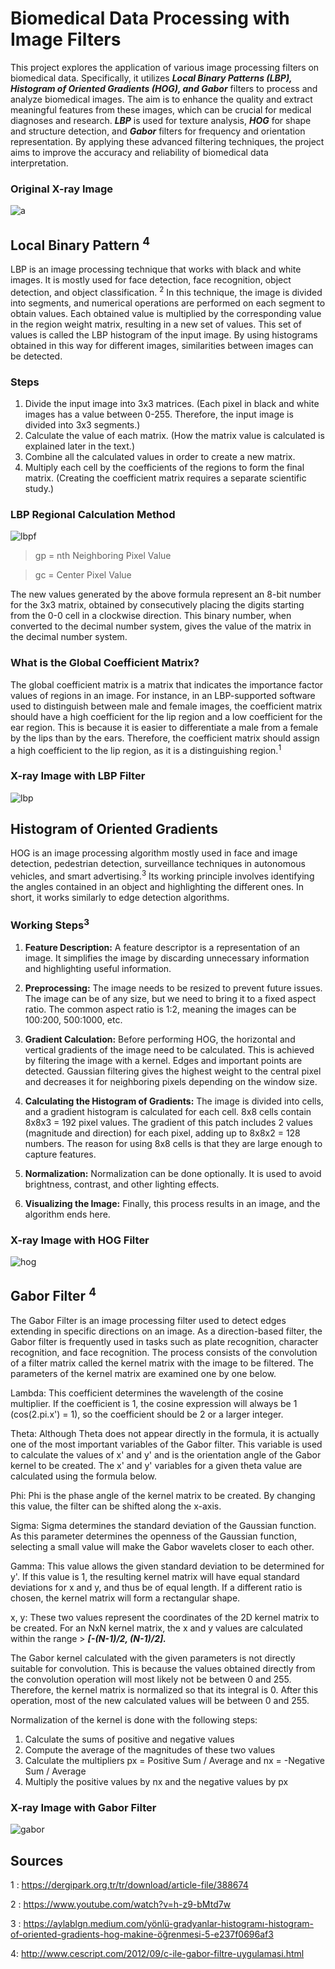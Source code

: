 # Biomedical Data Processing with Image Filters

This project explores the application of various image processing filters on biomedical data. Specifically, it utilizes ***Local Binary Patterns (LBP), Histogram of Oriented Gradients (HOG), and Gabor*** filters to process and analyze biomedical images. The aim is to enhance the quality and extract meaningful features from these images, which can be crucial for medical diagnoses and research. ***LBP*** is used for texture analysis, ***HOG*** for shape and structure detection, and ***Gabor*** filters for frequency and orientation representation. By applying these advanced filtering techniques, the project aims to improve the accuracy and reliability of biomedical data interpretation.

### Original X-ray Image

![a](https://user-images.githubusercontent.com/58745898/184991383-dcdc47e3-1e49-4415-b896-3c4094bec526.jpg)

## Local Binary Pattern <sup>4</sup>

LBP is an image processing technique that works with black and white images. It is mostly used for face detection, face recognition, object detection, and object classification. <sup>2</sup> In this technique, the image is divided into segments, and numerical operations are performed on each segment to obtain values. Each obtained value is multiplied by the corresponding value in the region weight matrix, resulting in a new set of values. This set of values is called the LBP histogram of the input image. By using histograms obtained in this way for different images, similarities between images can be detected.

### Steps

1. Divide the input image into 3x3 matrices. (Each pixel in black and white images has a value between 0-255. Therefore, the input image is divided into 3x3 segments.)
2. Calculate the value of each matrix. (How the matrix value is calculated is explained later in the text.)
3. Combine all the calculated values in order to create a new matrix.
4. Multiply each cell by the coefficients of the regions to form the final matrix. (Creating the coefficient matrix requires a separate scientific study.)

### LBP Regional Calculation Method

![lbpf](https://user-images.githubusercontent.com/58745898/184992767-f76dde8c-b3ae-453d-97b6-0f9f3924af14.png)


> gp = nth Neighboring Pixel Value

> gc = Center Pixel Value

The new values generated by the above formula represent an 8-bit number for the 3x3 matrix, obtained by consecutively placing the digits starting from the 0-0 cell in a clockwise direction. This binary number, when converted to the decimal number system, gives the value of the matrix in the decimal number system.

### What is the Global Coefficient Matrix?

The global coefficient matrix is a matrix that indicates the importance factor values of regions in an image. For instance, in an LBP-supported software used to distinguish between male and female images, the coefficient matrix should have a high coefficient for the lip region and a low coefficient for the ear region. This is because it is easier to differentiate a male from a female by the lips than by the ears. Therefore, the coefficient matrix should assign a high coefficient to the lip region, as it is a distinguishing region.<sup>1</sup>

### X-ray Image with LBP Filter

![lbp](https://user-images.githubusercontent.com/58745898/184991412-d87a7989-1509-43ce-ac16-379e98f892fe.jpg)

## Histogram of Oriented Gradients

HOG is an image processing algorithm mostly used in face and image detection, pedestrian detection, surveillance techniques in autonomous vehicles, and smart advertising.<sup>3</sup>
Its working principle involves identifying the angles contained in an object and highlighting the different ones. In short, it works similarly to edge detection algorithms.

### Working Steps<sup>3</sup>
1. **Feature Description:** A feature descriptor is a representation of an image. It simplifies the image by discarding unnecessary information and highlighting useful information.

2. **Preprocessing:** The image needs to be resized to prevent future issues. The image can be of any size, but we need to bring it to a fixed aspect ratio. The common aspect ratio is 1:2, meaning the images can be 100:200, 500:1000, etc.

3. **Gradient Calculation:** Before performing HOG, the horizontal and vertical gradients of the image need to be calculated. This is achieved by filtering the image with a kernel. Edges and important points are detected. Gaussian filtering gives the highest weight to the central pixel and decreases it for neighboring pixels depending on the window size.

4. **Calculating the Histogram of Gradients:** The image is divided into cells, and a gradient histogram is calculated for each cell. 8x8 cells contain 8x8x3 = 192 pixel values. The gradient of this patch includes 2 values (magnitude and direction) for each pixel, adding up to 8x8x2 = 128 numbers. The reason for using 8x8 cells is that they are large enough to capture features.

5. **Normalization:** Normalization can be done optionally. It is used to avoid brightness, contrast, and other lighting effects.

6. **Visualizing the Image:** Finally, this process results in an image, and the algorithm ends here.

### X-ray Image with HOG Filter

![hog](https://user-images.githubusercontent.com/58745898/184991454-c1c98345-fa68-4755-9421-405041c73640.png)

## Gabor Filter <sup>4</sup>

The Gabor Filter is an image processing filter used to detect edges extending in specific directions on an image. As a direction-based filter, the Gabor filter is frequently used in tasks such as plate recognition, character recognition, and face recognition. The process consists of the convolution of a filter matrix called the kernel matrix with the image to be filtered. The parameters of the kernel matrix are examined one by one below.

Lambda: This coefficient determines the wavelength of the cosine multiplier. If the coefficient is 1, the cosine expression will always be 1 (cos(2.pi.x') = 1), so the coefficient should be 2 or a larger integer.

Theta: Although Theta does not appear directly in the formula, it is actually one of the most important variables of the Gabor filter. This variable is used to calculate the values of x' and y' and is the orientation angle of the Gabor kernel to be created. The x' and y' variables for a given theta value are calculated using the formula below.

Phi: Phi is the phase angle of the kernel matrix to be created. By changing this value, the filter can be shifted along the x-axis.

Sigma: Sigma determines the standard deviation of the Gaussian function. As this parameter determines the openness of the Gaussian function, selecting a small value will make the Gabor wavelets closer to each other.

Gamma: This value allows the given standard deviation to be determined for y'. If this value is 1, the resulting kernel matrix will have equal standard deviations for x and y, and thus be of equal length. If a different ratio is chosen, the kernel matrix will form a rectangular shape.

x, y: These two values represent the coordinates of the 2D kernel matrix to be created. For an NxN kernel matrix, the x and y values are calculated within the range > ***[-(N-1)/2, (N-1)/2].***

The Gabor kernel calculated with the given parameters is not directly suitable for convolution. This is because the values obtained directly from the convolution operation will most likely not be between 0 and 255. Therefore, the kernel matrix is normalized so that its integral is 0. After this operation, most of the new calculated values will be between 0 and 255.

Normalization of the kernel is done with the following steps:

1. Calculate the sums of positive and negative values
2. Compute the average of the magnitudes of these two values
3. Calculate the multipliers px = Positive Sum / Average and nx = -Negative Sum / Average
4. Multiply the positive values by nx and the negative values by px

### X-ray Image with Gabor Filter

![gabor](https://user-images.githubusercontent.com/58745898/184991499-39df876e-d0cc-41cd-9347-895069972b56.jpg)

## Sources

1 : https://dergipark.org.tr/tr/download/article-file/388674

2 : https://www.youtube.com/watch?v=h-z9-bMtd7w

3 : https://aylablgn.medium.com/yönlü-gradyanlar-histogramı-histogram-of-oriented-gradients-hog-makine-öğrenmesi-5-e237f0696af3

4: http://www.cescript.com/2012/09/c-ile-gabor-filtre-uygulamasi.html
